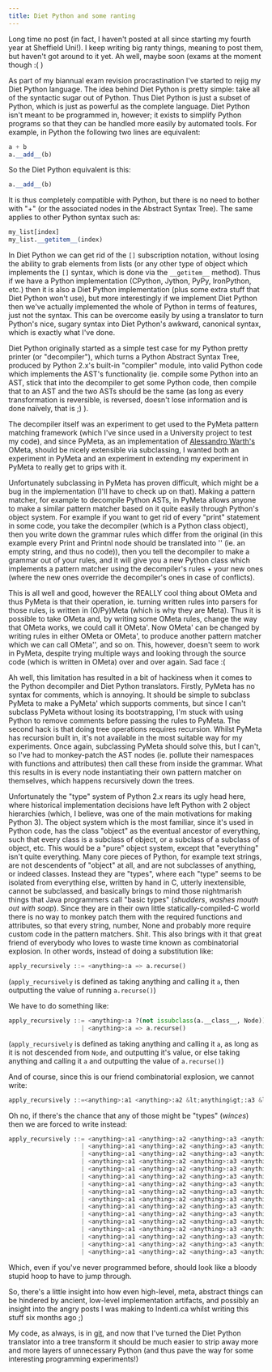 ```yaml
---
title: Diet Python and some ranting
---
```

Long time no post (in fact, I haven't posted at all since starting my fourth year at Sheffield Uni!). I keep writing big ranty things, meaning to post them, but haven't got around to it yet. Ah well, maybe soon (exams at the moment though :( )

As part of my biannual exam revision procrastination I've started to rejig my Diet Python language. The idea behind Diet Python is pretty simple: take all of the syntactic sugar out of Python. Thus Diet Python is just a subset of Python, which is just as powerful as the complete language. Diet Python isn't meant to be programmed in, however; it exists to simplify Python programs so that they can be handled more easily by automated tools. For example, in Python the following two lines are equivalent:

``` python
a + b
a.__add__(b)
```

So the Diet Python equivalent is this:

```python
a.__add__(b)
```

It is thus completely compatible with Python, but there is no need to bother with "+" (or the associated nodes in the Abstract Syntax Tree). The same applies to other Python syntax such as:

``` python
my_list[index]
my_list.__getitem__(index)
```

In Diet Python we can get rid of the `[]` subscription notation, without losing the ability to grab elements from lists (or any other type of object which implements the `[]` syntax, which is done via the `__getitem__` method). Thus if we have a Python implementation (CPython, Jython, PyPy, IronPython, etc.) then it is also a Diet Python implementation (plus some extra stuff that Diet Python won't use), but more interestingly if we implement Diet Python then we've actually implemented the whole of Python in terms of features, just not the syntax. This can be overcome easily by using a translator to turn Python's nice, sugary syntax into Diet Python's awkward, canonical syntax, which is exactly what I've done.

Diet Python originally started as a simple test case for my Python pretty printer (or "decompiler"), which turns a Python Abstract Syntax Tree, produced by Python 2.x's built-in "compiler" module, into valid Python code which implements the AST's functionality (ie. compile some Python into an AST, stick that into the decompiler to get some Python code, then compile that to an AST and the two ASTs should be the same (as long as every transformation is reversible, is reversed, doesn't lose information and is done naïvely, that is ;) ).

The decompiler itself was an experiment to get used to the PyMeta pattern matching framework (which I've since used in a University project to test my code), and since PyMeta, as an implementation of <a href="http://www.tinlizzie.org/~awarth/">Alessandro Warth's</a> OMeta, should be nicely extensible via subclassing, I wanted both an experiment in PyMeta and an experiment in extending my experiment in PyMeta to really get to grips with it.

Unfortunately subclassing in PyMeta has proven difficult, which might be a bug in the implementation (I'll have to check up on that). Making a pattern matcher, for example to decompile Python ASTs, in PyMeta allows anyone to make a similar pattern matcher based on it quite easily through Python's object system. For example if you want to get rid of every "print" statement in some code, you take the decompiler (which is a Python class object), then you write down the grammar rules which differ from the original (in this example every Print and Printnl node should be translated into '' (ie. an empty string, and thus no code)), then you tell the decompiler to make a grammar out of your rules, and it will give you a new Python class which implements a pattern matcher using the decompiler's rules + your new ones (where the new ones override the decompiler's ones in case of conflicts).

This is all well and good, however the REALLY cool thing about OMeta and thus PyMeta is that their operation, ie. turning written rules into parsers for those rules, is written in (O/Py)Meta (which is why they are Meta). Thus it is possible to take OMeta and, by writing some OMeta rules, change the way that OMeta works, we could call it OMeta'. Now OMeta' can be changed by writing rules in either OMeta or OMeta', to produce another pattern matcher which we can call OMeta'', and so on. This, however, doesn't seem to work in PyMeta, despite trying multiple ways and looking through the source code (which is written in OMeta) over and over again. Sad face :(

Ah well, this limitation has resulted in a bit of hackiness when it comes to the Python decompiler and Diet Python translators. Firstly, PyMeta has no syntax for comments, which is annoying. It should be simple to subclass PyMeta to make a PyMeta' which supports comments, but since I can't subclass PyMeta without losing its bootstrapping, I'm stuck with using Python to remove comments before passing the rules to PyMeta. The second hack is that doing tree operations requires recursion. Whilst PyMeta has recursion built in, it's not available in the most suitable way for my experiments. Once again, subclassing PyMeta should solve this, but I can't, so I've had to monkey-patch the AST nodes (ie. pollute their namespaces with functions and attributes) then call these from inside the grammar. What this results in is every node instantiating their own pattern matcher on themselves, which happens recursively down the trees.

Unfortunately the "type" system of Python 2.x rears its ugly head here, where historical implementation decisions have left Python with 2 object hierarchies (which, I believe, was one of the main motivations for making Python 3). The object system which is the most familiar, since it's used in Python code, has the class "object" as the eventual ancestor of everything, such that every class is a subclass of object, or a subclass of a subclass of object, etc. This would be a "pure" object system, except that "everything" isn't quite everything. Many core pieces of Python, for example text strings, are not descendents of "object" at all, and are not subclasses of anything, or indeed classes. Instead they are "types", where each "type" seems to be isolated from everything else, written by hand in C, utterly inextensible, cannot be subclassed, and basically brings to mind those nightmarish things that Java programmers call "basic types" (*shudders*, *washes mouth out with soap*). Since they are in their own little statically-compiled-C world there is no way to monkey patch them with the required functions and attributes, so that every string, number, None and probably more require custom code in the pattern matchers. Shit. This also brings with it that great friend of everybody who loves to waste time known as combinatorial explosion. In other words, instead of doing a substitution like:

```python
apply_recursively ::= <anything>:a => a.recurse()
```

(`apply_recursively` is defined as taking anything and calling it `a`, then outputting the value of running `a.recurse()`)

We have to do something like:

```python
apply_recursively ::= <anything>:a ?(not issubclass(a.__class__, Node)) => a
                    | <anything>:a => a.recurse()
```

(`apply_recursively` is defined as taking anything and calling it `a`, as long as it is not descended from `Node`, and outputting it's value, or else taking anything and calling it `a` and outputting the value of `a.recurse()`)

And of course, since this is our friend combinatorial explosion, we cannot write:

```python
apply_recursively ::=<anything>:a1 <anything>:a2 &lt;anything&gt;:a3 &lt;anything&gt;:a4 =&gt; a1.recurse() + a2.recurse() + a3.recurse() + a4.recurse()
```

Oh no, if there's the chance that any of those might be "types" (*winces*) then we are forced to write instead:

```python
apply_recursively ::= <anything>:a1 <anything>:a2 <anything>:a3 <anything>:a4 ?(not (issubclass(a1__class__, Node) or issubclass(a2__class__, Node) or issubclass(a3__class__, Node) or issubclass(a4__class__, Node))) => a1 + a2 + a3 + a4
                    | <anything>:a1 <anything>:a2 <anything>:a3 <anything>:a4 ?(not (issubclass(a1.__class__, Node) or issubclass(a2.__class__, Node) or issubclass(a3.__class__, Node)) and issubclass(a4.__class__, Node)) => a1 + a2 + a3 + a4.recurse()
                    | <anything>:a1 <anything>:a2 <anything>:a3 <anything>:a4 ?(not (issubclass(a1.__class__, Node) or issubclass(a2.__class__, Node) or issubclass(a4.__class__, Node)) and issubclass(a3.__class__, Node)) => a1 + a2 + a3.recurse() + a4
                    | <anything>:a1 <anything>:a2 <anything>:a3 <anything>:a4 ?(not (issubclass(a1.__class__, Node) or issubclass(a2.__class__, Node)) and issubclass(a3.__class__, Node) and issubclass(a4.__class__, Node)) => a1 + a2 + a3.recurse() + a4.recurse()
                    | <anything>:a1 <anything>:a2 <anything>:a3 <anything>:a4 ?(not (issubclass(a1.__class__, Node) or issubclass(a4.__class__, Node) or issubclass(a3.__class__, Node)) and issubclass(a2.__class__, Node)) => a1 + a2.recurse() + a3 + a4
                    | <anything>:a1 <anything>:a2 <anything>:a3 <anything>:a4 ?(not (issubclass(a1.__class__, Node) or issubclass(a3.__class__, Node)) and issubclass(a2.__class__, Node) and issubclass(a4.__class__, Node)) => a1 + a2.recurse() + a3 + a4.recurse()
                    | <anything>:a1 <anything>:a2 <anything>:a3 <anything>:a4 ?(not (issubclass(a1.__class__, Node) or issubclass(a4.__class__, Node)) and issubclass(a3.__class__, Node) and issubclass(a2.__class__, Node)) => a1 + a2.recurse() + a3.recurse() + a4
                    | <anything>:a1 <anything>:a2 <anything>:a3 <anything>:a4 ?(not (issubclass(a1.__class__, Node)) and issubclass(a2.__class__, Node) and issubclass(a3.__class__, Node) and issubclass(a4.__class__, Node)) => a1 + a2.recurse() + a3.recurse() + a4.recurse()
                    | <anything>:a1 <anything>:a2 <anything>:a3 <anything>:a4 ?(not (issubclass(a4.__class__, Node) or issubclass(a2.__class__, Node) or issubclass(a3.__class__, Node)) and issubclass(a1.__class__, Node)) => a1.recurse() + a2 + a3 + a4
                    | <anything>:a1 <anything>:a2 <anything>:a3 <anything>:a4 ?(not (issubclass(a3.__class__, Node) or issubclass(a2.__class__, Node)) and issubclass(a1.__class__, Node) and issubclass(a4.__class__, Node)) => a1.recurse() + a2 + a3 + a4.recurse()
                    | <anything>:a1 <anything>:a2 <anything>:a3 <anything>:a4 ?(not (issubclass(a4.__class__, Node) or issubclass(a2.__class__, Node)) and issubclass(a3.__class__, Node) and issubclass(a1.__class__, Node)) => a1.recurse() + a2 + a3.recurse() + a4
                    | <anything>:a1 <anything>:a2 <anything>:a3 <anything>:a4 ?(not (issubclass(a2.__class__, Node)) and issubclass(a1.__class__, Node) and issubclass(a3.__class__, Node) and issubclass(a4.__class__, Node)) => a1.recurse() + a2 + a3.recurse() + a4.recurse()
                    | <anything>:a1 <anything>:a2 <anything>:a3 <anything>:a4 ?(issubclass(a1.__class__, Node) and issubclass(a2.__class__, Node) and not (issubclass(a3.__class__, Node) or issubclass(a4.__class__, Node))) => a1.recurse() + a2.recurse() + a3 + a4
                    | <anything>:a1 <anything>:a2 <anything>:a3 <anything>:a4 ?(not (issubclass(a3.__class__, Node)) and issubclass(a2.__class__, Node) and issubclass(a1.__class__, Node) and issubclass(a4.__class__, Node)) => a1.recurse() + a2.recurse() + a3 + a4.recurse()
                    | <anything>:a1 <anything>:a2 <anything>:a3 <anything>:a4 ?(issubclass(a1.__class__, Node) and issubclass(a2.__class__, Node) and issubclass(a3.__class__, Node) and not (issubclass(a4.__class__, Node))) => a1.recurse() + a2.recurse() + a3.recurse() + a4
                    | <anything>:a1 <anything>:a2 <anything>:a3 <anything>:a4 ?(issubclass(a1.__class__, Node) or issubclass(a2.__class__, Node) or issubclass(a3.__class__, Node) or issubclass(a4.__class__, Node)) => a1.recurse() + a2.recurse() + a3.recurse() + a4.recurse()
```

Which, even if you've never programmed before, should look like a bloody stupid hoop to have to jump through.

So, there's a little insight into how even high-level, meta, abstract things can be hindered by ancient, low-level implementation artifacts, and possibly an insight into the angry posts I was making to Indenti.ca whilst writing this stuff six months ago ;)

My code, as always, is in <a href="/projects/repos">git</a>, and now that I've turned the Diet Python translator into a tree transform it should be much easier to strip away more and more layers of unnecessary Python (and thus pave the way for some interesting programming experiments!)
